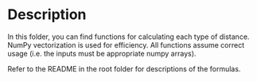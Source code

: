 # Description

In this folder, you can find functions for calculating each type of distance. NumPy vectorization is used for efficiency.
All functions assume correct usage (i.e. the inputs must be appropriate numpy arrays).

Refer to the README in the root folder for descriptions of the formulas.
